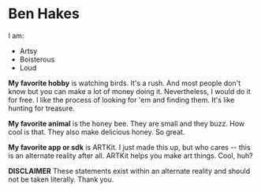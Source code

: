 # Ben Hakes

I am:
* Artsy
* Boisterous
* Loud

**My favorite hobby** is watching birds. It's a rush.
And most people don't know but you can make a lot of money doing it.
Nevertheless, I would do it for free. I like the process of looking
for 'em and finding them. It's like hunting for treasure.

**My favorite animal** is the honey bee. They are small and they buzz. How
cool is that. They also make delicious honey. So great.

**My favorite app or sdk** is ARTKit. I just made this up, but
who cares -- this is an alternate reality after all. ARTKit helps you make
art things. Cool, huh?

**DISCLAIMER** These statements exist within an alternate reality and
should not be taken literally. Thank you.
